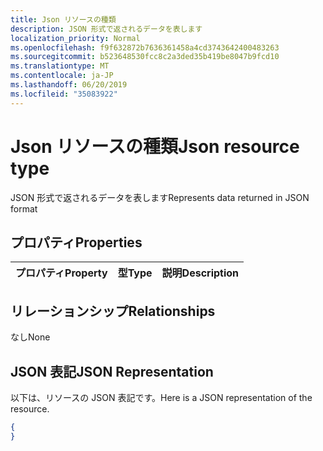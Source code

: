 ```yaml
---
title: Json リソースの種類
description: JSON 形式で返されるデータを表します
localization_priority: Normal
ms.openlocfilehash: f9f632872b7636361458a4cd3743642400483263
ms.sourcegitcommit: b523648530fcc8c2a3ded35b419be8047b9fcd10
ms.translationtype: MT
ms.contentlocale: ja-JP
ms.lasthandoff: 06/20/2019
ms.locfileid: "35083922"
---
```

# <a name="json-resource-type"></a><span data-ttu-id="915c9-103">Json リソースの種類</span><span class="sxs-lookup"><span data-stu-id="915c9-103">Json resource type</span></span>

<span data-ttu-id="915c9-104">JSON 形式で返されるデータを表します</span><span class="sxs-lookup"><span data-stu-id="915c9-104">Represents data returned in JSON format</span></span>
## <a name="properties"></a><span data-ttu-id="915c9-105">プロパティ</span><span class="sxs-lookup"><span data-stu-id="915c9-105">Properties</span></span>
|<span data-ttu-id="915c9-106">プロパティ</span><span class="sxs-lookup"><span data-stu-id="915c9-106">Property</span></span>|<span data-ttu-id="915c9-107">型</span><span class="sxs-lookup"><span data-stu-id="915c9-107">Type</span></span>|<span data-ttu-id="915c9-108">説明</span><span class="sxs-lookup"><span data-stu-id="915c9-108">Description</span></span>|
|:---|:---|:---|

## <a name="relationships"></a><span data-ttu-id="915c9-109">リレーションシップ</span><span class="sxs-lookup"><span data-stu-id="915c9-109">Relationships</span></span>
<span data-ttu-id="915c9-110">なし</span><span class="sxs-lookup"><span data-stu-id="915c9-110">None</span></span>
## <a name="json-representation"></a><span data-ttu-id="915c9-111">JSON 表記</span><span class="sxs-lookup"><span data-stu-id="915c9-111">JSON Representation</span></span>
<span data-ttu-id="915c9-112">以下は、リソースの JSON 表記です。</span><span class="sxs-lookup"><span data-stu-id="915c9-112">Here is a JSON representation of the resource.</span></span>
<!--{
  "blockType": "resource",
  "@odata.type": "microsoft.graph.Json"
}-->
``` json
{
}
```



